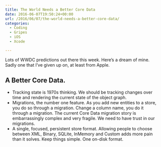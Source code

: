 ```yaml
---
title: The World Needs a Better Core Data
date: 2016-06-07T19:50:24+00:00
url: /2016/06/07/the-world-needs-a-better-core-data/
categories:
  - Coding
  - Gripes
  - iOS
  - Xcode

---
```

Lots of WWDC predictions out there this week. Here&#8217;s a dream of mine. Sadly one that I&#8217;ve given up on, at least from Apple.

## A Better Core Data.

  * Tracking state is 1970s thinking. We should be tracking changes over time and rendering the current state of the object graph.
  * Migrations, the number one feature. As you add new entities to a store, you do so through a migration. Change a column name, you do it through a migration. The current Core Data migration story is embarrassingly complex and very fragile. We need to have trust in our migrations.
  * A single, focused, persistent store format. Allowing people to choose between XML, Binary, SQLite, InMemory and Custom adds more pain than it solves. Keep things simple. One on-disk format.